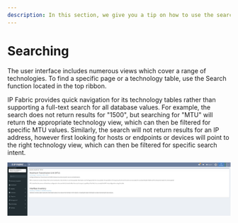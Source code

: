 ```yaml
---
description: In this section, we give you a tip on how to use the search function efficiently.
---
```


# Searching

The user interface includes numerous views which cover a range of technologies.
To find a specific page or a technology table, use the Search function located
in the top ribbon.

IP Fabric provides quick navigation for its technology tables rather
than supporting a full-text search for all database values. For
example, the search does not return results for "1500", but searching
for "MTU" will return the appropriate technology view, which can then be
filtered for specific MTU values. Similarly, the search will not
return results for an IP address, however first looking for hosts or
endpoints or devices will point to the right technology view, which can
then be filtered for specific search intent.

![search](search.png)
